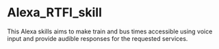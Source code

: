 # Alexa_RTFI_skill

This Alexa skills aims to make train and bus times accessible using voice input and provide audible responses for the requested services.

